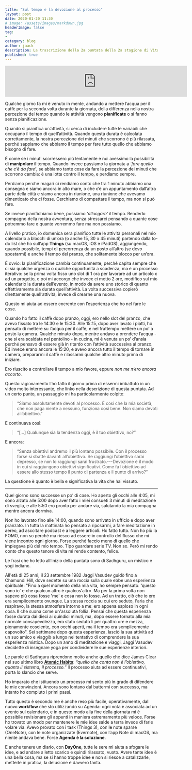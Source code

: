 ```yaml
---
title: "Sul tempo e la devozione al processo"
layout: post
date: 2020-01-20 11:30
# image: /assets/images/markdown.jpg
headerImage: false
tag:
-
category: blog
author: jaack
description: La trascrizione della 2a puntata della 2a stagione di Vita da Millennial.
published: true
---
```


<iframe src="https://anchor.fm/jaack/embed/episodes/Sul-tempo-e-la-devozione-al-processo-eaa04a" height="102px" width="600px" frameborder="0" scrolling="no"></iframe>

Qualche giorno fa mi è venuto in mente, andando a mettere l’acqua per il caffè per la seconda volta durante la giornata, della differenza nella nostra percezione del tempo quando le attività vengono **pianificate** o si fanno senza pianificazione.

Quando si pianifica un’attività, si cerca di includere tutte le variabili che occupano il tempo di quell’attività. Quando questa durata è calcolata correttamente, la nostra percezione dei minuti che scorrono è più rilassata, perché sappiamo che abbiamo il tempo per fare tutto quello che abbiamo bisogno di fare.

È come se i minuti scorressero più lentamente e noi avessimo la possibilità di **manipolare** il tempo. Quando invece passiamo la giornata a *‘fare quello che c’è da fare’*, se abbiamo tante cose da fare la percezione dei minuti che scorrono cambia: è una lotta contro il tempo, e perdiamo sempre.

Perdiamo perché magari ci rendiamo conto che tra 1 minuto abbiamo una consegna e siamo ancora in alto mare, o che c’è un appuntamento dall’altra parte della città e siamo ancora in riunione, una riunione che avevamo dimenticato che ci fosse. Cerchiamo di compattare il tempo, ma non si può fare.

Se invece pianifichiamo bene, possiamo *‘allungare’* il tempo. Renderlo compagno della nostra avventura, senza stressarci pensando a quante cose potremmo fare e quante vorremmo fare ma non possiamo.

A livello pratico, io domenica sera pianifico tutte le attività personali nel mio calendario a blocchi di un’ora (o anche 15, 30 o 45 minuti) partendo dalla to-do list che ho sull’app **Things** (su macOS, iOS e iPadOS), aggiungendo, quando possibile, tempi di percorrenza da un posto all’altro (se devo spostarmi) e anche il tempo del pranzo, che solitamente blocco per un’ora.

È ovvio: la pianificazione cambia continuamente, perché capita sempre che ci sia qualche urgenza o qualche opportunità a scadenza, ma è un processo iterativo: se la prima volta fisso uno slot di 1 ora per lavorare ad un articolo o ad un progetto, e poi mi accorgo che invece ci metto 2 ore, modifico sul mio calendario la durata dell’evento, in modo da avere uno storico di quanto effettivamente sia durata quell’attività. La volta successiva copierò direttamente quell’attività, invece di crearne una nuova.

Questo mi aiuta ad essere coerente con l’esperienza che ho nel fare le cose.

Quando ho fatto il caffè dopo pranzo, oggi, ero nello slot del pranzo, che avevo fissato tra le 14:30 e le 15:30. Alle 15:15, dopo aver lavato i piatti, ho pensato di mettere su l’acqua per il caffè, e nel frattempo mettere un po’ a posto la camera. Qualche minuto dopo, mentre andavo a prendere l’acqua - che si era scaldata nel pentolino - in cucina, mi è venuta un po’ d’ansia perché pensavo di essere già in ritardo con l’attività successiva al pranzo. Ed invece erano ancora le 15:20, e avevo ancora tutto il tempo di tornare in camera, prepararmi il caffè e rilassarmi qualche altro minuto prima di iniziare.

Ero riuscito a controllare il tempo a mio favore, eppure *non me n’ero ancora accorto*.

Questo ragionamento l’ho fatto il giorno prima di essermi imbattuto in un video molto interessante, che linko nella descrizione di questa puntata. Ad un certo punto, un passaggio mi ha particolarmente colpito:

<blockquote>“Siamo assolutamente devoti al processo. È così che la mia società, che non paga niente a nessuno, funziona così bene. Non siamo devoti all’obiettivo."
</blockquote>
E continuava così:
<blockquote>
“[…] Qualunque sia la tendenza oggi, è il tuo obiettivo, no?”
</blockquote>

E ancora:
<blockquote>
“Senza obiettivi andremo il più lontano possibile. Con il processo forse si sbatte davanti all’obiettivo. Se raggiungi l’obiettivo sarai depresso, se non lo raggiungi sarai frustrato.---Devozione è il modo in cui si raggiungono obiettivi significativi. Come fa l’obiettivo ad essere allo stesso tempo il punto di partenza e il punto di arrivo?”
</blockquote>

La questione è quanto è bella e significativa la vita che hai vissuto.

---

Quel giorno sono successe un po’ di cose. Ho aperto gli occhi alle 4:05, mi sono alzato alle 5:00 dopo aver fatto i miei consueti 3 minuti di meditazione di sveglia, e alle 5:50 ero pronto per andare via, salutando la mia compagna mentre ancora dormiva.

Non ho lavorato fino alle 14:00, quando sono arrivato in ufficio e dopo aver pranzato. In tutta la mattinata ho pensato a riposarmi, a fare meditazione in aereo, ad ascoltare podcast e a leggere articoli. Ho fatto tutto. Non ho più la FOMO, non so perché ma riesco ad essere in controllo del flusso che mi viene incontro ogni giorno. Forse perché faccio meno di quello che impiegava più del mio tempo. Tipo guardare serie TV. Non so. Però mi rendo conto che questo tenore di vita mi rende contento, felice.

Le frasi che ho letto all’inizio della puntata sono di Sadhguru, un mistico e yogi indiano.

All'età di 25 anni, il 23 settembre 1982 Jaggi Vasudev guidò fino a Chamundi Hill, dove sedette su una roccia sulla quale ebbe una esperienza spirituale: "Fino a quel momento della mia vita, ho sempre pensato: 'questo sono io' e che qualcun altro è qualcos'altro. Ma per la prima volta non sapevo più cosa fosse 'me' e cosa non lo fosse. Ad un tratto, ciò che io ero era semplicemente ovunque. La stessa roccia su cui ero seduto, l'aria che respiravo, la stessa atmosfera intorno a me: ero appena esploso in ogni cosa. Il che suona come un'assoluta follia. Pensai che questa esperienza fosse durata dai dieci ai quindici minuti, ma, dopo essere tornato alla mia normale consapevolezza, ero stato seduto lì per quattro ore e mezza, pienamente cosciente, con occhi aperti, ma il tempo era semplicemente capovolto". Sei settimane dopo questa esperienza, lasciò la sua attività ad un suo amico e viaggiò a lungo nel tentativo di comprendere la sua esperienza mistica. Dopo un anno di meditazione e viaggi, Jaggi Vasudev decidette di insegnare yoga per condividere le sue esperienze interiori.

Le parole di Sadhguru riprendono molto anche quello che dice James Clear nel suo ultimo libro [**Atomic Habits**](https://amzn.to/38g5cr8): *“quello che conta non è l’obiettivo, quanto il sistema, il processo.”* Il processo aiuta ad essere continuativi, porta lo slancio che serve.

Ho imparato che istituendo un processo mi sento più in grado di difendere le mie convinzioni. Ancora sono lontano dal battermi con successo, ma intanto ho compiuto i primi passi.

Tutto questo è secondo me è anche reso più facile, operativamente, dal nuovo **workflow** che sto utilizzando su Agenda: ogni nota è associata ad un evento sul calendario, e in questo modo alla fine della giornata mi è possibile revisionare gli appunti in maniera estremamente più veloce. Forse ho trovato un modo per mantenere le mie idee salde a terra invece di farle volare via. Avevo provato con i task (Things 3), con le note sparse (OneNote), con le note organizzate (Evernote), con l’app Note di macOS, ma niente andava bene. Forse **Agenda è la soluzione**.

E anche tenere un diario, con **DayOne**, tutte le sere mi aiuta a sfogare le idee, e ad andare a letto scarico e quindi rilassato, vuoto. Avere tante idee è una bella cosa, ma se si hanno troppe idee e non si riesce a catalizzarle, metterle in pratica, la delusione è davvero tanta.
